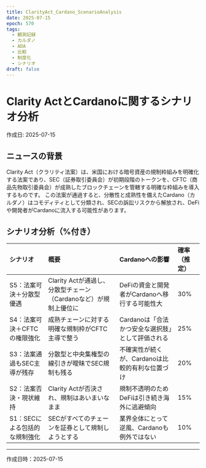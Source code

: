 ```yaml
---
title: ClarityAct_Cardano_ScenarioAnalysis
date: 2025-07-15
epoch: 570
tags:
  - 観測記録
  - カルダノ
  - ADA
  - 比較
  - 制度化
  - シナリオ
draft: false
---
```

# Clarity ActとCardanoに関するシナリオ分析
作成日: 2025-07-15

## ニュースの背景
Clarity Act（クラリティ法案）は、米国における暗号資産の規制枠組みを明確化する法案であり、SEC（証券取引委員会）が初期段階のトークンを、CFTC（商品先物取引委員会）が成熟したブロックチェーンを管轄する明確な枠組みを導入するものです。
この法案が通過すると、分散性と成熟性を備えたCardano（カルダノ）はコモディティとして分類され、SECの訴訟リスクから解放され、DeFiや開発者がCardanoに流入する可能性があります。

## シナリオ分析（%付き）

| シナリオ                      | 概要                                                             | Cardanoへの影響                                   | 確率（推定）   |
|:------------------------------|:-----------------------------------------------------------------|:--------------------------------------------------|:---------------|
| S5：法案可決＋分散型優遇      | Clarity Actが通過し、分散型チェーン（Cardanoなど）が規制上優位に | DeFiの資金と開発者がCardanoへ移行する可能性大     | 30%            |
| S4：法案可決＋CFTCの権限強化  | 成熟チェーンに対する明確な規制枠がCFTC主導で整う                 | Cardanoは「合法かつ安全な選択肢」として評価される | 25%            |
| S3：法案通過もSEC主導が残存   | 分散型と中央集権型の線引きが曖昧でSEC規制も残る                  | 不確実性が続くが、Cardanoは比較的有利な位置づけ   | 20%            |
| S2：法案否決・現状維持        | Clarity Actが否決され、規制はあいまいなまま                      | 規制不透明のためDeFiは引き続き海外に逃避傾向      | 15%            |
| S1：SECによる包括的な規制強化 | SECがすべてのチェーンを証券として規制しようとする                | 業界全体にとって逆風、Cardanoも例外ではない       | 10%            |

---

作成日時：2025-07-15

